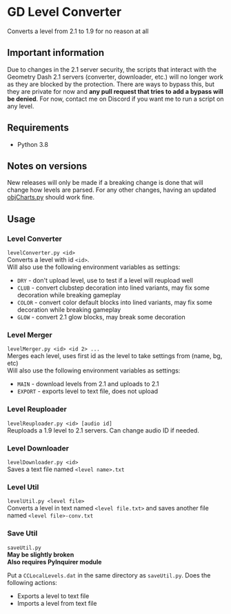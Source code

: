 # GD Level Converter

Converts a level from 2.1 to 1.9 for no reason at all

## Important information

Due to changes in the 2.1 server security, the scripts that interact with the Geometry Dash 2.1 servers (converter, downloader, etc.) will no longer work as they are blocked by the protection. There are ways to bypass this, but they are private for now and **any pull request that tries to add a bypass will be denied**. For now, contact me on Discord if you want me to run a script on any level.

## Requirements

* Python 3.8

## Notes on versions

New releases will only be made if a breaking change is done that will change how levels are parsed. For any other changes, having an updated [objCharts.py](https://raw.githubusercontent.com/zmxhawrhbg/gd-level-converter/master/objCharts.py) should work fine.

## Usage

### Level Converter

`levelConverter.py <id>`  
Converts a level with id `<id>`.  
Will also use the following environment variables as settings:

* `DRY` - don't upload level, use to test if a level will reupload well
* `CLUB` - convert clubstep decoration into lined variants, may fix some decoration while breaking gameplay
* `COLOR` - convert color default blocks into lined variants, may fix some decoration while breaking gameplay
* `GLOW` - convert 2.1 glow blocks, may break some decoration

### Level Merger

`levelMerger.py <id> <id 2> ...`  
Merges each level, uses first id as the level to take settings from (name, bg, etc)  
Will also use the following environment variables as settings:

* `MAIN` - download levels from 2.1 and uploads to 2.1
* `EXPORT` - exports level to text file, does not upload

### Level Reuploader

`levelReuploader.py <id> [audio id]`  
Reuploads a 1.9 level to 2.1 servers. Can change audio ID if needed.

### Level Downloader

`levelDownloader.py <id>`  
Saves a text file named `<level name>.txt`

### Level Util

`levelUtil.py <level file>`  
Converts a level in text named `<level file.txt>` and saves another file named `<level file>-conv.txt`

### Save Util

`saveUtil.py`  
**May be slightly broken**  
**Also requires PyInquirer module**

Put a `CCLocalLevels.dat` in the same directory as `saveUtil.py`.
Does the following actions:

* Exports a level to text file
* Imports a level from text file
